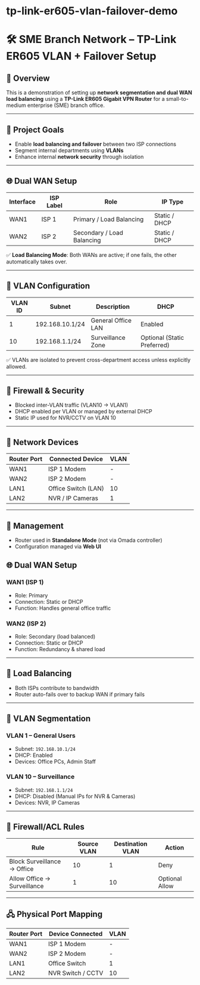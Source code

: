 # tp-link-er605-vlan-failover-demo
# 🛠️ SME Branch Network – TP-Link ER605 VLAN + Failover Setup

## 📍 Overview
This is a demonstration of setting up **network segmentation and dual WAN load balancing** using a **TP-Link ER605 Gigabit VPN Router** for a small-to-medium enterprise (SME) branch office.

---

## 🎯 Project Goals
- Enable **load balancing and failover** between two ISP connections
- Segment internal departments using **VLANs**
- Enhance internal **network security** through isolation

---

## 🌐 Dual WAN Setup

| Interface | ISP Label | Role               | IP Type     |
|-----------|-----------|--------------------|-------------|
| WAN1      | ISP 1     | Primary / Load Balancing | Static / DHCP |
| WAN2      | ISP 2     | Secondary / Load Balancing | Static / DHCP |

✅ **Load Balancing Mode**: Both WANs are active; if one fails, the other automatically takes over.

---

## 🔀 VLAN Configuration

| VLAN ID | Subnet           | Description       | DHCP     |
|---------|------------------|-------------------|----------|
| 1       | 192.168.10.1/24  | General Office LAN| Enabled  |
| 10      | 192.168.1.1/24 | Surveillance Zone | Optional (Static Preferred) |

✅ VLANs are isolated to prevent cross-department access unless explicitly allowed.

---

## 🔐 Firewall & Security

- Blocked inter-VLAN traffic (VLAN10 → VLAN1)
- DHCP enabled per VLAN or managed by external DHCP
- Static IP used for NVR/CCTV on VLAN 10

---

## 🧱 Network Devices

| Router Port | Connected Device     | VLAN |
|-------------|----------------------|------|
| WAN1        | ISP 1 Modem          | -    |
| WAN2        | ISP 2 Modem          | -    |
| LAN1        | Office Switch (LAN)  | 10   |
| LAN2        | NVR / IP Cameras     | 1    |

---

## 💾 Management

- Router used in **Standalone Mode** (not via Omada controller)
- Configuration managed via **Web UI**


## 🌐 Dual WAN Setup

### WAN1 (ISP 1)
- Role: Primary
- Connection: Static or DHCP
- Function: Handles general office traffic

### WAN2 (ISP 2)
- Role: Secondary (load balanced)
- Connection: Static or DHCP
- Function: Redundancy & shared load

---

## 🔁 Load Balancing

- Both ISPs contribute to bandwidth
- Router auto-fails over to backup WAN if primary fails

---

## 🔀 VLAN Segmentation

### VLAN 1 – General Users
- Subnet: `192.168.10.1/24`
- DHCP: Enabled
- Devices: Office PCs, Admin Staff

### VLAN 10 – Surveillance
- Subnet: `192.168.1.1/24`
- DHCP: Disabled (Manual IPs for NVR & Cameras)
- Devices: NVR, IP Cameras

---

## 🔐 Firewall/ACL Rules

| Rule                | Source VLAN | Destination VLAN | Action |
|---------------------|-------------|------------------|--------|
| Block Surveillance → Office | 10 | 1 | Deny   |
| Allow Office → Surveillance | 1  | 10 | Optional Allow |

---

## 🖧 Physical Port Mapping

| Router Port | Device Connected   | VLAN |
|-------------|--------------------|------|
| WAN1        | ISP 1 Modem        | -    |
| WAN2        | ISP 2 Modem        | -    |
| LAN1        | Office Switch      | 1    |
| LAN2        | NVR Switch / CCTV  | 10   |

